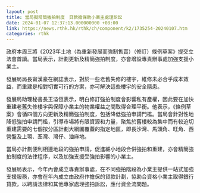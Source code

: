 ```yaml
---
layout: post
title: 當局擬精簡強拍制度　貸款擔保助小業主處理訴訟
date: 2024-01-07 12:37:13.000000000 +08:00
link: https://news.rthk.hk/rthk/ch/component/k2/1735254-20240107.htm
categories: rthk
---
```


政府本周三將《2023年土地（為重新發展而強制售賣）（修訂）條例草案》提交立法會首讀。當局表示，計劃更新及精簡強拍制度，亦會增設專責辦事處加強支援小業主。

發展局局長甯漢豪在網誌表示，對於一些老舊失修的樓宇，維修未必合乎成本效益，而重建是相對切實可行的方案，亦可解決這些樓宇的安全隱患。

發展局助理秘書長王溢恆表示，明白修訂強拍制度會影響私有產權，因此要在加快重建老舊失修樓宇與保障小業主的物業權益之間取得合理平衡。他表示，《條例草案》會循四個方向更新及精簡強拍制度，包括降低強拍申請門檻。當局會針對性地降低強拍申請門檻，引導市場將有限資源和力量，聚焦於舊樓較為集中而有較迫切重建需要的七個按分區計劃大綱圖覆蓋的指定地區，即長沙灣、馬頭角、旺角、西營盤及上環、荃灣、灣仔、油麻地。

當局亦計劃便利相連地段的強拍申請，促進細小地段合併強拍和重建，亦會精簡強拍制度的法律程序，以及加強支援受強拍影響的小業主。

發展局表示，今年內會成立專責辦事處，在不同強拍階段為小業主提供一站式加強支援服務，亦會在年內成立由政府作擔保的貸款計劃，協助合資格小業主取得銀行貸款，以聘請法律和其他專家處理強拍訴訟，應付資金流問題。
